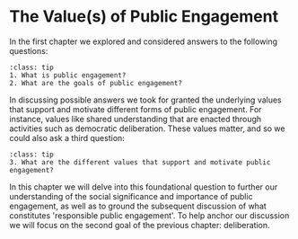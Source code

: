 # The Value(s) of Public Engagement

In the first chapter we explored and considered answers to the following questions:

```{admonition} Questions
:class: tip
1. What is public engagement?
2. What are the goals of public engagement?
```

In discussing possible answers we took for granted the underlying values that support and motivate different forms of public engagement.
For instance, values like shared understanding that are enacted through activities such as democratic deliberation. These values matter, and so we could also ask a third question:

```{admonition} Additional Question
:class: tip
3. What are the different values that support and motivate public engagement?
```

In this chapter we will delve into this foundational question to further our understanding of the social significance and importance of public engagement, as well as to ground the subsequent discussion of what constitutes 'responsible public engagement'.
To help anchor our discussion we will focus on the second goal of the previous chapter: deliberation.
